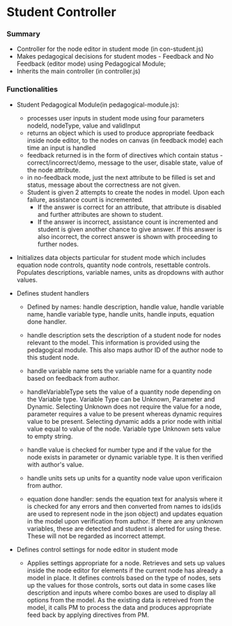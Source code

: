 # Student Controller #
### Summary ###
* Controller for the node editor in student mode (in con-student.js)		
* Makes pedagogical decisions for student modes - Feedback and No Feedback (editor mode) using Pedagogical Module; 
* Inherits the main controller (in controller.js)

### Functionalities ###
* Student Pedagogical Module(in pedagogical-module.js):
	* processes user inputs in student mode using four parameters nodeId, nodeType, value and validInput
	* returns an object which is used to produce appropriate feedback inside node editor, to the nodes on canvas (in feedback mode) each time an input is handled 
	* feedback returned is in the form of directives which contain status -correct/incorrect/demo, message to the user, disable state, value of the node attribute.
	* in no-feedback mode, just the next attribute to be filled is set and status, message about the correctness are not given.
	* Student is given 2 attempts to create the nodes in model. Upon each failure, assistance count is incremented.
		* If the answer is correct for an attribute, that attribute is disabled and further attributes are shown to student. 
		* If the answer is incorrect, assistance count is incremented and student is given another chance to give answer. If this answer is also incorrect, the correct answer is shown with proceeding to further nodes.	

* Initializes data objects particular for student mode which includes equation node controls, quantity node controls, resettable controls. Populates descriptions, variable names, units as dropdowns with author values.

* Defines student handlers 
	* Defined by names: handle description, handle value, handle variable name, handle variable type, handle units, handle inputs, equation done handler.

	* handle description sets the description of a student node for nodes relevant to the model. This information is provided using the pedagogical module. This also maps author ID of the author node to this student node.

	* handle variable name sets the variable name for a quantity node based on feedback from author.

	* handleVariableType sets the value of a quantity node depending on the Variable type. Variable Type can be Unknown, Parameter and Dynamic. Selecting Unknown does not require the value for a node, parameter requires a value to be present whereas dynamic requires value to be present. Selecting dynamic adds a prior node with initial value equal to value of the node. Variable type Unknown sets value to empty string.

	* handle value is checked for number type and if the value for the node exists in parameter or dynamic variable type. It is then verified with author's value.

	* handle units sets up units for a quantity node value upon verificaion from author.

	* equation done handler: sends the equation text for analysis where it is checked for any errors and then converted from names to ids(ids are used to represent node in the json object) and updates equation in the model upon verification from author. If there are any unknown variables, these are detected and student is alerted for using these. These will not be regarded as incorrect attempt. 

* Defines control settings for node editor in student mode
	* Applies settings appropriate for a node. Retrieves and sets up values inside the node editor for elements if the current node has already a model in place. It defines controls based on the type of nodes, sets up the values for those controls, sorts out data in some cases like description and inputs where combo boxes are used to display all options from the model. As the existing data is retreived from the model, it calls PM to process the data and produces appropriate feed back by applying directives from PM.